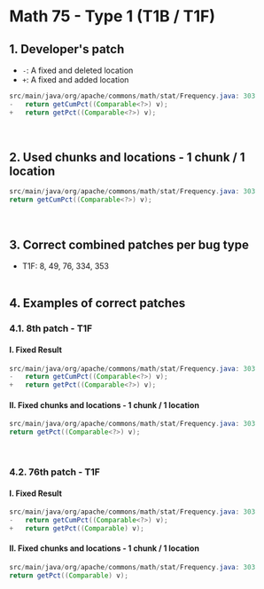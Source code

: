 # Math 75 - Type 1 (T1B / T1F)

## 1. Developer's patch
* `-`: A fixed and deleted location
* `+`: A fixed and added location
```java
src/main/java/org/apache/commons/math/stat/Frequency.java: 303
-   return getCumPct((Comparable<?>) v);
+   return getPct((Comparable<?>) v);
```
<br>

## 2. Used chunks and locations - 1 chunk / 1 location
```java
src/main/java/org/apache/commons/math/stat/Frequency.java: 303
return getCumPct((Comparable<?>) v);
```
<br>

## 3. Correct combined patches per bug type
* T1F: 8, 49, 76, 334, 353
<br><br>

## 4. Examples of correct patches
### 4.1. 8th patch - T1F
#### I. Fixed Result
```java
src/main/java/org/apache/commons/math/stat/Frequency.java: 303
-   return getCumPct((Comparable<?>) v);
+   return getPct((Comparable<?>) v);
```

#### II. Fixed chunks and locations - 1 chunk / 1 location
```java
src/main/java/org/apache/commons/math/stat/Frequency.java: 303
return getPct((Comparable<?>) v);
```  
<br>

### 4.2. 76th patch - T1F
#### I. Fixed Result
```java
src/main/java/org/apache/commons/math/stat/Frequency.java: 303
-   return getCumPct((Comparable<?>) v);
+   return getPct((Comparable) v);
```

#### II. Fixed chunks and locations - 1 chunk / 1 location
```java
src/main/java/org/apache/commons/math/stat/Frequency.java: 303
return getPct((Comparable) v);
```  
<br><br>